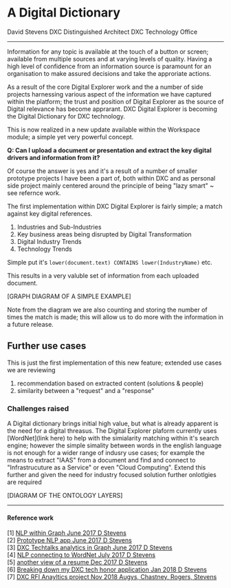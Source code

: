 # A Digital Dictionary
David Stevens
DXC Distinguished Architect
DXC Technology Office

---

Information for any topic is available at the touch of a button or screen; available from multiple sources and at varying levels of quality.   Having a high level of confidence from an information source is paramount for an organisation to make assured decisions and take the approriate actions.

As a result of the core Digital Explorer work and the a number of side projects harnessing various aspect of the information we have captured within the platform; the trust and position of Digital Explorer as the source of Digital relevance has become apprarant.   DXC Digital Explorer is becoming the Digital Dictionary for DXC technology.

This is now realized in a new update available within the Workspace module; a simple yet very powerful concept.

**Q: Can I upload a document or presentation and extract the key digital drivers and information from it?**

Of course the answer is yes and it's a result of a number of smaller prototype projects I have been a part of, both within DXC and as personal side project mainly centered around the principle of being "lazy smart" ~ see refernce work.

The first implementation within DXC Digital Explorer is fairly simple; a match against key digital references.

1. Industries and Sub-Industries
1. Key business areas being disrupted by Digital Transformation
1. Digital Industry Trends
1. Technology Trends

Simple put it's  `lower(document.text) CONTAINS lower(IndustryName)` etc.

This results in a very valuble set of information from each uploaded document.

[GRAPH DIAGRAM OF A SIMPLE EXAMPLE]

Note from the diagram we are also counting and storing the number of times the match is made; this will allow us to do more with the information in a future release.

## Further use cases
This is just the first implementation of this new feature; extended use cases we are reviewing

1. recommendation based on extracted content (solutions & people)
1. similarity between a "request" and a "response"


### Challenges raised
A Digital dictionary brings initial high value, but what is already apparent is the need for a digital threasus.  The Digital Explorer plaform currently uses [WordNet](link here) to help with the simialarity matching within it's search engine; however the simple simality between words in the english language is not enough for a wider range of indusry use cases; for example the means to extract "IAAS" from a document and find and connect to "Infrastrucuture as a Service" or even "Cloud Computing".   Extend this further and given the need for industry focused solution further onlotlgies are required

[DIAGRAM OF THE ONTOLOGY LAYERS]


----
#### Reference work
[1] [NLP within Graph June 2017 D Stevens](https://aginggeekblog.wordpress.com/2017/06/08/natural-language-processing-using-graph/)<br>
[2] [Prototype NLP app June 2017 D Stevens](https://aginggeekblog.wordpress.com/2017/06/20/nlp-bringing-this-together/)<br>
[3] [DXC Techtalks analytics in Graph June 2017 D Stevens](https://aginggeekblog.wordpress.com/2017/06/09/nlp-dxc-tech-talks/)<br>
[4] [NLP connecting to WordNet July 2017 D Stevens](https://aginggeekblog.wordpress.com/2017/07/07/nlp-connecting-to-wordnet/)<br>
[5] [another view of a resume Dec 2017 D Stevens](https://aginggeekblog.wordpress.com/2017/12/13/breaking-down-my-cv/)<br>
[6] [Breaking down my DXC tech honor application Jan 2018 D Stevens](https://aginggeekblog.wordpress.com/2018/01/06/tech-honors-breakdown/)<br>
[7] [DXC RFI Anayltics project Nov 2018 Augys, Chastney, Rogers, Stevens]()<br>
